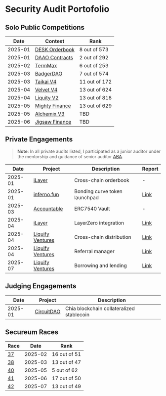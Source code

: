 # Security Audit Portofolio

## Solo Public Competitions
| Date | Contest | Rank |
|------|---------|------|
| 2025-01 | [DESK Orderbook](https://cantina.xyz/competitions/68d65682-ed04-48aa-969d-09a335de3748) | 8 out of 573 |
| 2025-01 | [DAAO Contracts](https://cantina.xyz/competitions/bd43bdd1-bc7f-473b-96c0-d35d37f3db33) | 2 out of 292 |
| 2025-02 | [TermMax](https://cantina.xyz/competitions/5c4a63a2-e744-43bd-b38b-d0063c117765) | 6 out of 253 |
| 2025-03 | [BadgerDAO](https://cantina.xyz/competitions/f57ffb47-0ded-4f04-bcec-ecd7d47fad58) | 7 out of 574 |
| 2025-03 | [Taikai V4](https://cantina.xyz/competitions/74fb60b8-879f-43b1-9f48-c788df0590da) | 11 out of 172 |
| 2025-04 | [Velvet V4](https://cantina.xyz/competitions/8cf9c7a0-a7a6-446a-8577-1e2c254eb5a8) | 13 out of 624 |
| 2025-04 | [Liquity V2](https://cantina.xyz/competitions/d86632df-ab33-4448-8198-64955eae6712) | 13 out of 818 |
| 2025-05 | [Mighty Finance](https://cantina.xyz/competitions/616d8bb4-16ce-4ca9-9ce9-5b99d6e146ef) | 13 out of 629 |
| 2025-05 | [Alchemix V3](https://cantina.xyz/competitions/e68909e6-3491-4a94-a707-ecf0c89cf72a) | TBD |
| 2025-06 | [Jigsaw Finance](https://cantina.xyz/competitions/7a40c849-0b35-4128-b084-d9a83fd533ea) | TBD |

## Private Engagements
> **Note**: In all private audits listed, I participated as a junior auditor under the mentorship and guidance of senior auditor [ABA](https://github.com/abarbatei/).

| Date | Project | Description | Report |
|------|---------|-------------|--------|
| 2025-01 | [iLayer](https://ilayer.io/) | Cross-chain orderbook | - |
| 2025-01 | [inferno.fun](https://inferno.fun/) | Bonding curve token launchpad | [Link](https://github.com/silverologist/audits/blob/master/private/2025-01-27-inferno-dot-fun-x-ABA.pdf) |
| 2025-03 | [Accountable](https://www.accountable.capital/) | ERC7540 Vault | - |
| 2025-04 | [iLayer](https://ilayer.io/) | LayerZero integration | [Link](https://github.com/silverologist/audits/blob/master/private/2025-03-13-ilayer-x-ABA-x-AlexCZM.pdf) |
| 2025-04 | [Liquify Ventures](https://liquify.ventures/) | Cross-chain distribution | [Link](https://github.com/silverologist/audits/blob/master/private/2025-04-24-liquify-ventures-unified-bridge-x-ABA.pdf)
| 2025-04 | [Liquify Ventures](https://liquify.ventures/) | Referral manager | [Link](https://github.com/silverologist/audits/blob/master/private/2025-04-25-liquify-ventures-referral-manager-x-ABA.pdf)
| 2025-07 | [Liquify Ventures](https://liquify.ventures/) | Borrowing and lending | [Link](https://github.com/silverologist/audits/blob/master/private/2025-07-09-liquify-ventures-borrowing-and-lending-x-ABA.pdf)

## Judging Engagements

| Date | Project | Description |
|------|---------|-------------|
| 2025-01 | [CircuitDAO](https://cantina.xyz/competitions/7d650b99-8a40-49d1-9b65-2b060accfbb7) | Chia blockchain collateralized stablecoin |

## Secureum Races
| Race | Date | Rank |
|------|------|------|
| [37](https://x.com/TheSecureum/status/1890620192998174732) | 2025-02 | 16 out of 51 |
| [38](https://x.com/TheSecureum/status/1898739794651517163) | 2025-03 | 13 out of 47 |
| [40](https://x.com/TheSecureum/status/1923630533948604611) | 2025-05 |  5 out of 62 |
| [41](https://x.com/TheSecureum/status/1936416823471382648) | 2025-06 | 17 out of 50 |
| [42](https://discord.com/channels/814328279468474419/927065287172427798/1391382085259886696) | 2025-07 | 13 out of 49 |
